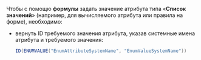 Чтобы c помощю **формулы** задать значение атрибута типа «**Список значений**» (например, для вычисляемого атрибута или правила на форме), необходимо:

- вернуть ID требуемого значения атрибута, указав системные имена атрибута и требуемого значения:
    ``` cs
    ID(ENUMVALUE("EnumAttributeSystemName", "EnumValueSystemName"))
    ```